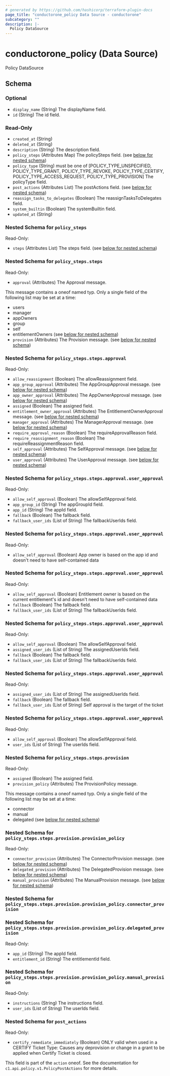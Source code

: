 ```yaml
---
# generated by https://github.com/hashicorp/terraform-plugin-docs
page_title: "conductorone_policy Data Source - conductorone"
subcategory: ""
description: |-
  Policy DataSource
---
```


# conductorone_policy (Data Source)

Policy DataSource



<!-- schema generated by tfplugindocs -->
## Schema

### Optional

- `display_name` (String) The displayName field.
- `id` (String) The id field.

### Read-Only

- `created_at` (String)
- `deleted_at` (String)
- `description` (String) The description field.
- `policy_steps` (Attributes Map) The policySteps field. (see [below for nested schema](#nestedatt--policy_steps))
- `policy_type` (String) must be one of [POLICY_TYPE_UNSPECIFIED, POLICY_TYPE_GRANT, POLICY_TYPE_REVOKE, POLICY_TYPE_CERTIFY, POLICY_TYPE_ACCESS_REQUEST, POLICY_TYPE_PROVISION]
The policyType field.
- `post_actions` (Attributes List) The postActions field. (see [below for nested schema](#nestedatt--post_actions))
- `reassign_tasks_to_delegates` (Boolean) The reassignTasksToDelegates field.
- `system_builtin` (Boolean) The systemBuiltin field.
- `updated_at` (String)

<a id="nestedatt--policy_steps"></a>
### Nested Schema for `policy_steps`

Read-Only:

- `steps` (Attributes List) The steps field. (see [below for nested schema](#nestedatt--policy_steps--steps))

<a id="nestedatt--policy_steps--steps"></a>
### Nested Schema for `policy_steps.steps`

Read-Only:

- `approval` (Attributes) The Approval message.

This message contains a oneof named typ. Only a single field of the following list may be set at a time:
  - users
  - manager
  - appOwners
  - group
  - self
  - entitlementOwners (see [below for nested schema](#nestedatt--policy_steps--steps--approval))
- `provision` (Attributes) The Provision message. (see [below for nested schema](#nestedatt--policy_steps--steps--provision))

<a id="nestedatt--policy_steps--steps--approval"></a>
### Nested Schema for `policy_steps.steps.approval`

Read-Only:

- `allow_reassignment` (Boolean) The allowReassignment field.
- `app_group_approval` (Attributes) The AppGroupApproval message. (see [below for nested schema](#nestedatt--policy_steps--steps--approval--app_group_approval))
- `app_owner_approval` (Attributes) The AppOwnerApproval message. (see [below for nested schema](#nestedatt--policy_steps--steps--approval--app_owner_approval))
- `assigned` (Boolean) The assigned field.
- `entitlement_owner_approval` (Attributes) The EntitlementOwnerApproval message. (see [below for nested schema](#nestedatt--policy_steps--steps--approval--entitlement_owner_approval))
- `manager_approval` (Attributes) The ManagerApproval message. (see [below for nested schema](#nestedatt--policy_steps--steps--approval--manager_approval))
- `require_approval_reason` (Boolean) The requireApprovalReason field.
- `require_reassignment_reason` (Boolean) The requireReassignmentReason field.
- `self_approval` (Attributes) The SelfApproval message. (see [below for nested schema](#nestedatt--policy_steps--steps--approval--self_approval))
- `user_approval` (Attributes) The UserApproval message. (see [below for nested schema](#nestedatt--policy_steps--steps--approval--user_approval))

<a id="nestedatt--policy_steps--steps--approval--app_group_approval"></a>
### Nested Schema for `policy_steps.steps.approval.user_approval`

Read-Only:

- `allow_self_approval` (Boolean) The allowSelfApproval field.
- `app_group_id` (String) The appGroupId field.
- `app_id` (String) The appId field.
- `fallback` (Boolean) The fallback field.
- `fallback_user_ids` (List of String) The fallbackUserIds field.


<a id="nestedatt--policy_steps--steps--approval--app_owner_approval"></a>
### Nested Schema for `policy_steps.steps.approval.user_approval`

Read-Only:

- `allow_self_approval` (Boolean) App owner is based on the app id and doesn't need to have self-contained data


<a id="nestedatt--policy_steps--steps--approval--entitlement_owner_approval"></a>
### Nested Schema for `policy_steps.steps.approval.user_approval`

Read-Only:

- `allow_self_approval` (Boolean) Entitlement owner is based on the current entitlement's id and doesn't need to have self-contained data
- `fallback` (Boolean) The fallback field.
- `fallback_user_ids` (List of String) The fallbackUserIds field.


<a id="nestedatt--policy_steps--steps--approval--manager_approval"></a>
### Nested Schema for `policy_steps.steps.approval.user_approval`

Read-Only:

- `allow_self_approval` (Boolean) The allowSelfApproval field.
- `assigned_user_ids` (List of String) The assignedUserIds field.
- `fallback` (Boolean) The fallback field.
- `fallback_user_ids` (List of String) The fallbackUserIds field.


<a id="nestedatt--policy_steps--steps--approval--self_approval"></a>
### Nested Schema for `policy_steps.steps.approval.user_approval`

Read-Only:

- `assigned_user_ids` (List of String) The assignedUserIds field.
- `fallback` (Boolean) The fallback field.
- `fallback_user_ids` (List of String) Self approval is the target of the ticket


<a id="nestedatt--policy_steps--steps--approval--user_approval"></a>
### Nested Schema for `policy_steps.steps.approval.user_approval`

Read-Only:

- `allow_self_approval` (Boolean) The allowSelfApproval field.
- `user_ids` (List of String) The userIds field.



<a id="nestedatt--policy_steps--steps--provision"></a>
### Nested Schema for `policy_steps.steps.provision`

Read-Only:

- `assigned` (Boolean) The assigned field.
- `provision_policy` (Attributes) The ProvisionPolicy message.

This message contains a oneof named typ. Only a single field of the following list may be set at a time:
  - connector
  - manual
  - delegated (see [below for nested schema](#nestedatt--policy_steps--steps--provision--provision_policy))

<a id="nestedatt--policy_steps--steps--provision--provision_policy"></a>
### Nested Schema for `policy_steps.steps.provision.provision_policy`

Read-Only:

- `connector_provision` (Attributes) The ConnectorProvision message. (see [below for nested schema](#nestedatt--policy_steps--steps--provision--provision_policy--connector_provision))
- `delegated_provision` (Attributes) The DelegatedProvision message. (see [below for nested schema](#nestedatt--policy_steps--steps--provision--provision_policy--delegated_provision))
- `manual_provision` (Attributes) The ManualProvision message. (see [below for nested schema](#nestedatt--policy_steps--steps--provision--provision_policy--manual_provision))

<a id="nestedatt--policy_steps--steps--provision--provision_policy--connector_provision"></a>
### Nested Schema for `policy_steps.steps.provision.provision_policy.connector_provision`


<a id="nestedatt--policy_steps--steps--provision--provision_policy--delegated_provision"></a>
### Nested Schema for `policy_steps.steps.provision.provision_policy.delegated_provision`

Read-Only:

- `app_id` (String) The appId field.
- `entitlement_id` (String) The entitlementId field.


<a id="nestedatt--policy_steps--steps--provision--provision_policy--manual_provision"></a>
### Nested Schema for `policy_steps.steps.provision.provision_policy.manual_provision`

Read-Only:

- `instructions` (String) The instructions field.
- `user_ids` (List of String) The userIds field.






<a id="nestedatt--post_actions"></a>
### Nested Schema for `post_actions`

Read-Only:

- `certify_remediate_immediately` (Boolean) ONLY valid when used in a CERTIFY Ticket Type:
 Causes any deprovision or change in a grant to be applied when Certify Ticket is closed.

This field is part of the `action` oneof.
See the documentation for `c1.api.policy.v1.PolicyPostActions` for more details.
